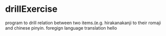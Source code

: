 # drillExercise
program to drill relation between two items.(e.g. hirakanakanji to their romaji and chinese pinyin. foregign language translation
hello 